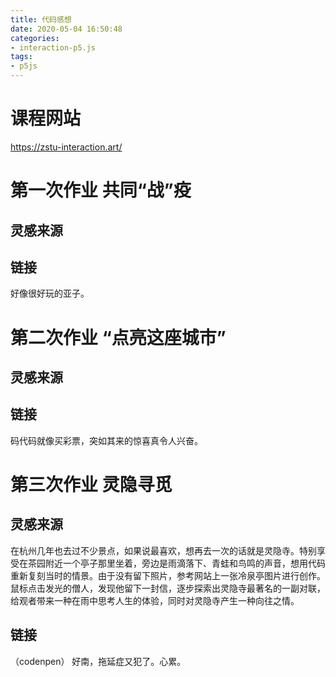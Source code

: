 ```yaml
---
title: 代码感想
date: 2020-05-04 16:50:48
categories:
- interaction-p5.js
tags:
- p5js
---
```


# 课程网站
  <https://zstu-interaction.art/>
# 第一次作业 共同“战”疫
  ## 灵感来源
  ## 链接
  好像很好玩的亚子。
# 第二次作业 “点亮这座城市”
  ## 灵感来源
  ## 链接
  码代码就像买彩票，突如其来的惊喜真令人兴奋。
# 第三次作业 灵隐寻觅
  ## 灵感来源
  在杭州几年也去过不少景点，如果说最喜欢，想再去一次的话就是灵隐寺。特别享受在茶园附近一个亭子那里坐着，旁边是雨滴落下、青蛙和鸟鸣的声音，想用代码重新复刻当时的情景。由于没有留下照片，参考网站上一张冷泉亭图片进行创作。
  鼠标点击发光的僧人，发现他留下一封信，逐步探索出灵隐寺最著名的一副对联，给观者带来一种在雨中思考人生的体验，同时对灵隐寺产生一种向往之情。
  ## 链接
  （codenpen）
  好南，拖延症又犯了。心累。
  